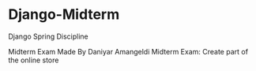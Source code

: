 # Django-Midterm

Django Spring Discipline

Midterm Exam Made By Daniyar Amangeldi
Midterm Exam: Create part of the online store
